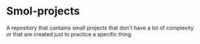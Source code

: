 # Smol-projects
A repository that contains small projects that don't have a lot of complexity or that are created just to practice a specific thing.
